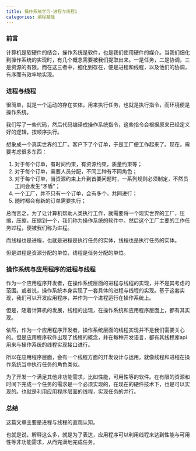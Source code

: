 ```yaml
---
title: 操作系统学习-进程与线程1
categories: 编程基础
---
```


### 前言

计算机是软硬件的结合，操作系统是软件，也是我们使用硬件的媒介。当我们细化到操作系统的实现时，有几个概念需要被我们提取出来。一是任务，二是协调，三是资源的有限。而在这三者中，细化到存在，便是进程和线程，以及他们的协调，有序而有效率地实现。

### 进程与线程

很简单，就是一个运动的存在实体，用来执行任务，也就是执行指令，而环境便是操作系统。

我们写了一些代码，然后代码编译成操作系统指令，这些指令会根据原来已经定义好的逻辑，按顺序执行。

想象成一个真实世界的工厂。客户下了个订单，于是工厂便工作起来了。现在，需要考虑很多东西：

1. 对于每个订单，有时间约束，有资源约束，质量约束等；
2. 对于每个订单，需要人员分配，不同工种有不同角色；
3. 对于每个订单，当资源约束上升到首要问题时，一系列规则必须制定，不然员工间会发生“矛盾”；
4. 一个工厂，并不只有一个订单，会有多个，共同进行；
5. 随时都会有新的订单需要执行；

总而言之，为了让计算机帮助人类执行工作，就需要将一个现实世界的工厂，压缩，压缩，压缩到一个，我们称为操作系统的软件中。然后这个工厂主要的工作任务过程，便被我们称为进程。

而线程也是进程，也就是进程是执行任务的实体，线程也是执行任务的实体。

但是进程是资源分配的单位，线程是任务分配的单位。

### 操作系统与应用程序的进程与线程

作为一个应用程序开发者，在操作系统层面的进程与线程的实现，并不是其考虑的范围。或者说，操作系统本身实现了一套具体的进程与线程的实现。基于这套实现，我们可以开发应用程序，并作为一个进程运行在操作系统上。

但是，随着计算机的发展，线程的出现，在操作系统和应用程序层面上，都有其实现。

依然，作为一个应用程序开发者，操作系统层面的线程实现并不是我们需要关心的。但是应用程序软件出现了线程的概念，并在每种开发语言，都有其线程库api用来与操作系统的线程实现接口进行。

所以在应用程序层面，会有一个线程方面的开发设计与运用。就像线程和进程在操作系统当中执行任务的角色类似。

为了开发一个满足其他非功能需求，比如性能，可用性等的软件。在有限的资源和时间下完成一个任务的需求是一个必须实现的，在现在的硬件技术下，也是可以实现的。也就是利用应用程序层面的线程，实现任务的并行。

### 总结

这篇文章主要是进程与线程的直观认知。

也就是说，解释这么多，就是为了表达，应用程序可以利用线程来达到性能与可用性等非功能需求，从而完满地完成任务。